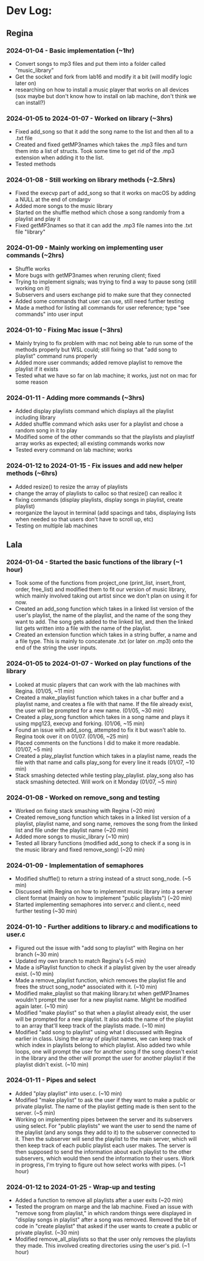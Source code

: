 # Dev Log:

## Regina

### 2024-01-04 - Basic implementation (~1hr)
-  Convert songs to mp3 files and put them into a folder called "music_library"
-  Get the socket and fork from lab16 and modify it a bit (will modify logic later on)
-  researching on how to install a music player that works on all devices (sox maybe but don't know how to install on lab machine, don't think we can install?)

### 2024-01-05 to 2024-01-07 - Worked on library (~3hrs)
-  Fixed add_song so that it add the song name to the list and then all to a .txt file
-  Created and fixed getMP3names which takes the .mp3 files and turn them into a list of structs. Took some time to get rid of the .mp3 extension when adding it to the list.
-  Tested methods

### 2024-01-08 - Still working on library methods (~2.5hrs)
-  Fixed the execvp part of add_song so that it works on macOS by adding a NULL at the end of cmdargv
-  Added more songs to the music library
-  Started on the shuffle method which chose a song randomly from a playlist and play it
-  Fixed getMP3names so that it can add the .mp3 file names into the .txt file "library"

### 2024-01-09 - Mainly working on implementing user commands (~2hrs)
- Shuffle works
- More bugs with getMP3names when reruning client; fixed
- Trying to implement signals; was trying to find a way to pause song (still working on it)
- Subservers and users exchange pid to make sure that they connected
- Added some commands that user can use, still need further testing
- Made a method for listing all commands for user reference; type "see commands" into user input

### 2024-01-10 - Fixing Mac issue (~3hrs)
- Mainly trying to fix problem with mac not being able to run some of the methods properly but WSL could; still fixing so that "add song to playlist" command runs properly
- Added more user commands; added remove playlist to remove the playlist if it exists
- Tested what we have so far on lab machine; it works, just not on mac for some reason

### 2024-01-11 - Adding more commands (~3hrs)
- Added display playlists command which displays all the playlist including library
- Added shuffle command which asks user for a playlist and chose a random song in it to play
- Modified some of the other commands so that the playlists and playlistf array works as expected; all existing commands works now
- Tested every command on lab machine; works

### 2024-01-12 to 2024-01-15 - Fix issues and add new helper methods (~6hrs)
- Added resize() to resize the array of playlists
- change the array of playlists to calloc so that resize() can realloc it
- fixing commands (display playlists, display songs in playlist, create playlist)
- reorganize the layout in terminal (add spacings and tabs, displaying lists when needed so that users don't have to scroll up, etc)
- Testing on multiple lab machines

## Lala

### 2024-01-04 - Started the basic functions of the library (~1 hour)
-  Took some of the functions from project_one (print_list, insert_front, order, free_list) and modified them to fit our version of music library, which mainly involved taking out artist since we don't plan on using it for now. 
-  Created an add_song function which takes in a linked list version of the user's playlist, the name of the playlist, and the name of the song they want to add. The song gets added to the linked list, and then the linked list gets written into a file with the name of the playlist.
-  Created an extension function which takes in a string buffer, a name and a file type. This is mainly to concatenate .txt (or later on .mp3) onto the end of the string the user inputs.

### 2024-01-05 to 2024-01-07 - Worked on play functions of the library
- Looked at music players that can work with the lab machines with Regina. (01/05, ~11 min)
- Created a make_playlist function which takes in a char buffer and a playlist name, and creates a file with that name. If the file already exist, the user will be prompted for a new name. (01/05, ~30 min)
- Created a play_song function which takes in a song name and plays it using mpg123, execvp and forking. (01/06, ~15 min)
- Found an issue with add_song, attempted to fix it but wasn't able to. Regina took over it on 01/07. (01/06, ~25 min)
- Placed comments on the functions I did to make it more readable. (01/07, ~5 min)
- Created a play_playlist function which takes in a playlist name, reads the file with that name and calls play_song for every line it reads (01/07, ~10 min) 
- Stack smashing detected while testing play_playlist. play_song also has stack smashing detected. Will work on it Monday (01/07, ~5 min)

### 2024-01-08 - Worked on remove_song and testing
- Worked on fixing stack smashing with Regina (~20 min)
- Created remove_song function which takes in a linked list version of a playlist, playlist name, and song name, removes the song from the linked list and file under the playlist name (~20 min)
- Added more songs to music_library (~10 min)
- Tested all library functions (modified add_song to check if a song is in the music library and fixed remove_song) (~20 min)

### 2024-01-09 - Implementation of semaphores
- Modified shuffle() to return a string instead of a struct song_node. (~5 min)
- Discussed with Regina on how to implement music library into a server client format (mainly on how to implement "public playlists") (~20 min)
- Started implementing semaphores into server.c and client.c, need further testing (~30 min)

### 2024-01-10 - Further additions to library.c and modifications to user.c
- Figured out the issue with "add song to playlist" with Regina on her branch (~30 min)
- Updated my own branch to match Regina's (~5 min)
- Made a isPlaylist function to check if a playlist given by the user already exist. (~10 min)
- Made a remove_playlist function, which removes the playlist file and frees the struct song_node* associated with it. (~10 min)
- Modified make_playlist so that making library.txt when getMP3names wouldn't prompt the user for a new playlist name. Might be modified again later. (~10 min)
- Modified "make playlist" so that when a playlist already exist, the user will be prompted for a new playlist. It also adds the name of the playlist to an array that'll keep track of the playlists made. (~10 min)
- Modified "add song to playlist" using what I discussed with Regina earlier in class. Using the array of playlist names, we can keep track of which index in playlists belong to which playlist. Also added two while loops, one will prompt the user for another song if the song doesn't exist in the library and the other will prompt the user for another playlist if the playlist didn't exist. (~10 min)

### 2024-01-11 - Pipes and select
- Added "play playlist" into user.c. (~10 min)
- Modified "make playlist" to ask the user if they want to make a public or private playlist. The name of the playlist getting made is then sent to the server. (~5 min)
- Working on implementing pipes between the server and its subservers using select. For "public playlists" we want the user to send the name of the playlist (and any songs they add to it) to the subserver connected to it. Then the subserver will send the playlist to the main server, which will then keep track of each public playlist each user makes. The server is then supposed to send the information about each playlist to the other subservers, which would then send the information to their users. Work in progress, I'm trying to figure out how select works with pipes. (~1 hour)

### 2024-01-12 to 2024-01-25 - Wrap-up and testing
- Added a function to remove all playlists after a user exits (~20 min)
- Tested the program on marge and the lab machine. Fixed an issue with "remove song from playlist," in which random things were displayed in "display songs in playlist" after a song was removed. Removed the bit of code in "create playlist" that asked if the user wants to create a public or private playlist. (~30 min)
- Modified remove_all_playlists so that the user only removes the playlists they made. This involved creating directories using the user's pid. (~1 hour)

